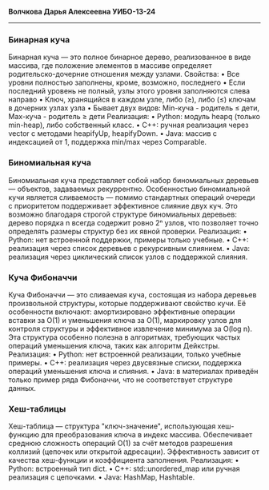 __**Волчкова Дарья Алексеевна  УИБО-13-24**__
__________________________________________________________

### **Бинарная куча**
Бинарная куча — это полное бинарное дерево, реализованное в виде массива, где положение элементов в массиве определяет родительско-дочерние отношения между узлами.
Свойства:
•	Все уровни полностью заполнены, кроме, возможно, последнего
•	Если последний уровень не полный, узлы этого уровня заполняются слева направо
•	Ключ, хранящийся в каждом узле, либо (≥), либо (≤) ключам в дочерних узлах узла
•	Бывает двух видов: Min-куча - родитель ≤ дети, Max-куча - родитель ≥ дети
Реализация:
•	Python: модуль heapq (только min-heap), либо собственный класс.
•	C++: ручная реализация через vector с методами heapifyUp, heapifyDown.
•	Java: массив с индексацией от 1, поддержка min/max через Comparable.

### **Биномиальная куча**
Биномиальная куча представляет собой набор биномиальных деревьев — объектов, задаваемых рекуррентно. Особенностью биномиальной кучи является сливаемость — помимо стандартных операций очереди с приоритетом поддерживает эффективное слияние двух куч. Это возможно благодаря строгой структуре биномиальных деревьев: дерево порядка n всегда содержит ровно 2ⁿ узлов, что позволяет точно определять размеры структур без их явной проверки.
Реализация:
•	Python: нет встроенной поддержки, примеры только учебные.
•	C++: реализация через список деревьев с рекурсивным слиянием.
•	Java: реализация через циклический список узлов с поддержкой слияния.

### **Куча Фибоначчи** 
Куча Фибоначчи — это сливаемая куча, состоящая из набора деревьев произвольной структуры, которые поддерживают свойство кучи. Её особенности включают: амортизировано эффективные операции вставки за O(1) и уменьшения ключа за O(1), маркировку узлов для контроля структуры и эффективное извлечение минимума за O(log n). Эта структура особенно полезна в алгоритмах, требующих частых операций уменьшения ключа, таких как алгоритм Дейкстры.
Реализация:
•	Python: нет встроенной реализации, только учебные примеры.
•	C++: реализация через двусвязные списки, поддержка операций уменьшения ключа и слияния.
•	Java: в материалах приведён только пример ряда Фибоначчи, что не соответствует структуре данных.

### **Хеш-таблицы**
Хеш-таблица — структура "ключ-значение", использующая хеш-функцию для преобразования ключа в индекс массива. Обеспечивает среднюю сложность операций O(1) за счёт методов разрешения коллизий (цепочек или открытой адресации). Эффективность зависит от качества хеш-функции и коэффициента заполнения.
Реализация:
•	Python: встроенный тип dict.
•	C++: std::unordered_map или ручная реализация с цепочками.
•	Java: HashMap, Hashtable.

